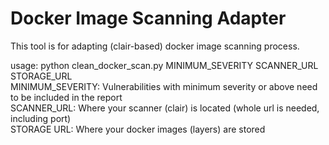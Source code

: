 # Docker Image Scanning Adapter
This tool is for adapting (clair-based) docker image scanning process.  

usage: python clean_docker_scan.py MINIMUM_SEVERITY SCANNER_URL STORAGE_URL  
MINIMUM_SEVERITY: Vulnerabilities with minimum severity or above need to be included in the report  
SCANNER_URL: Where your scanner (clair) is located (whole url is needed, including port)  
STORAGE URL: Where your docker images (layers) are stored  
